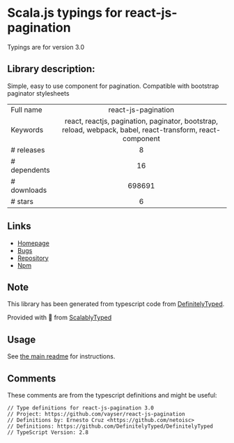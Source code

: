 
# Scala.js typings for react-js-pagination

Typings are for version 3.0

## Library description:
Simple, easy to use component for pagination. Compatible with bootstrap paginator stylesheets

|                    |                 |
| ------------------ | :-------------: |
| Full name          | react-js-pagination |
| Keywords           | react, reactjs, pagination, paginator, bootstrap, reload, webpack, babel, react-transform, react-component |
| # releases         | 8 |
| # dependents       | 16 |
| # downloads        | 698691 |
| # stars            | 6 |

## Links
- [Homepage](https://github.com/vayser/react-js-pagination)
- [Bugs](https://github.com/vayser/react-js-pagination/issues)
- [Repository](https://github.com/vayser/react-js-pagination)
- [Npm](https://www.npmjs.com/package/react-js-pagination)
    


## Note
This library has been generated from typescript code from [DefinitelyTyped](https://definitelytyped.org).

Provided with :purple_heart: from [ScalablyTyped](https://github.com/oyvindberg/ScalablyTyped)

## Usage
See [the main readme](../../readme.md) for instructions.

## Comments

These comments are from the typescript definitions and might be useful:
```
// Type definitions for react-js-pagination 3.0
// Project: https://github.com/vayser/react-js-pagination
// Definitions by: Ernesto Cruz <https://github.com/netoisc>
// Definitions: https://github.com/DefinitelyTyped/DefinitelyTyped
// TypeScript Version: 2.8

```

